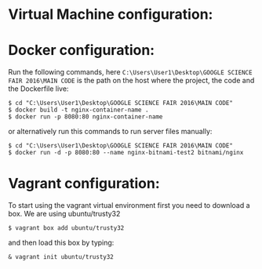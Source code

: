 Virtual Machine configuration:
==============================

Docker configuration:
=====================
Run the following commands, here `C:\Users\User1\Desktop\GOOGLE SCIENCE FAIR 2016\MAIN CODE` is the path on the host
where the project, the code and the Dockerfile live:
```
$ cd "C:\Users\User1\Desktop\GOOGLE SCIENCE FAIR 2016\MAIN CODE"
$ docker build -t nginx-container-name .
$ docker run -p 8080:80 nginx-container-name
```

or alternatively run this commands to run server files manually:
```
$ cd "C:\Users\User1\Desktop\GOOGLE SCIENCE FAIR 2016\MAIN CODE"
$ docker run -d -p 8080:80 --name nginx-bitnami-test2 bitnami/nginx
```


Vagrant configuration:
======================

To start using the vagrant virtual environment first you need to download a box. We are using ubuntu/trusty32

```
$ vagrant box add ubuntu/trusty32
```
and then load this box by typing:

```
& vagrant init ubuntu/trusty32
```

